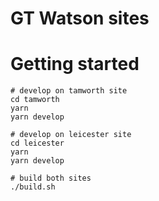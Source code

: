 # GT Watson sites

# Getting started

```
# develop on tamworth site
cd tamworth
yarn
yarn develop

# develop on leicester site
cd leicester
yarn
yarn develop

# build both sites
./build.sh
```
